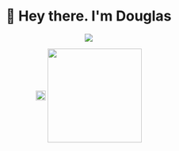 <h1 align="center">👋 Hey there. I'm Douglas </br></h1> 

<p align="center">
  <a href="https://www.linkedin.com/in/douglas-gaskell">
    <img src="https://img.shields.io/static/v1?message=LinkedIn&style=flat-square&logo=linkedin&color=blue&labelColor=blue&label=%20">
  </a>
</p>

<p align="center">
<img height="20px" src="https://github-readme-stats-hsx0of46r-douglasg14b.vercel.app/api/top-langs/?username=douglasg14b&langs_count=10&layout=compact&theme=vision-friendly-dark" align = "center"/>
<img height="190px" src="https://github-readme-stats-hsx0of46r-douglasg14b.vercel.app/api?username=douglasg14b&theme=vision-friendly-dark&show_icons=true&count_private=true" align = "center"/>
</p>


<!--[![Top Langs](https://github-readme-stats-hsx0of46r-douglasg14b.vercel.app/api/top-langs/?username=douglasg14b&langs_count=10&layout=compact&theme=vision-friendly-dark)](https://github.com/douglasg14b/github-readme-stats)
![Douglasg14b's github stats](https://github-readme-stats-hsx0of46r-douglasg14b.vercel.app/api?username=douglasg14b&theme=vision-friendly-dark&show_icons=true&count_private=true)
-->
<!--
**douglasg14b/douglasg14b** is a ✨ _special_ ✨ repository because its `README.md` (this file) appears on your GitHub profile.

Here are some ideas to get you started:

- 🔭 I’m currently working on ...
- 🌱 I’m currently learning ...
- 👯 I’m looking to collaborate on ...
- 🤔 I’m looking for help with ...
- 💬 Ask me about ...
- 📫 How to reach me: ...
- 😄 Pronouns: ...
- ⚡ Fun fact: ...
-->
